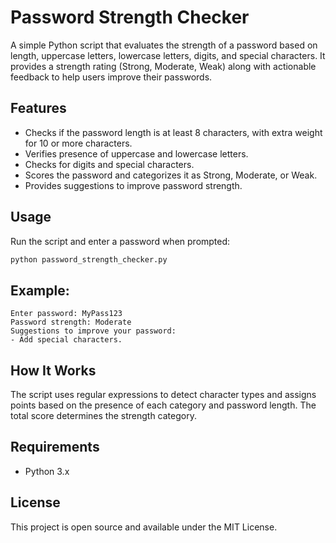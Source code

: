 # Password Strength Checker

A simple Python script that evaluates the strength of a password based on length, uppercase letters, lowercase letters, digits, and special characters. It provides a strength rating (Strong, Moderate, Weak) along with actionable feedback to help users improve their passwords.

## Features

- Checks if the password length is at least 8 characters, with extra weight for 10 or more characters.
- Verifies presence of uppercase and lowercase letters.
- Checks for digits and special characters.
- Scores the password and categorizes it as Strong, Moderate, or Weak.
- Provides suggestions to improve password strength.

## Usage

Run the script and enter a password when prompted:

```bash
python password_strength_checker.py
```
## Example:

```
Enter password: MyPass123
Password strength: Moderate
Suggestions to improve your password:
- Add special characters.
```
## How It Works
The script uses regular expressions to detect character types and assigns points based on the presence of each category and password length. The total score determines the strength category.

## Requirements
- Python 3.x
## License
This project is open source and available under the MIT License.
